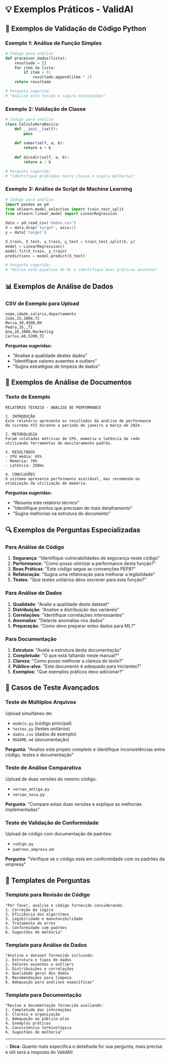# 💡 Exemplos Práticos - ValidAI

## 🐍 Exemplos de Validação de Código Python

### Exemplo 1: Análise de Função Simples
```python
# Código para análise
def processar_dados(lista):
    resultado = []
    for item in lista:
        if item > 0:
            resultado.append(item * 2)
    return resultado

# Pergunta sugerida:
# "Analise esta função e sugira otimizações"
```

### Exemplo 2: Validação de Classe
```python
# Código para análise
class CalculadoraBasica:
    def __init__(self):
        pass
    
    def somar(self, a, b):
        return a + b
    
    def dividir(self, a, b):
        return a / b

# Pergunta sugerida:
# "Identifique problemas nesta classe e sugira melhorias"
```

### Exemplo 3: Análise de Script de Machine Learning
```python
# Código para análise
import pandas as pd
from sklearn.model_selection import train_test_split
from sklearn.linear_model import LinearRegression

data = pd.read_csv('dados.csv')
X = data.drop('target', axis=1)
y = data['target']

X_train, X_test, y_train, y_test = train_test_split(X, y)
model = LinearRegression()
model.fit(X_train, y_train)
predictions = model.predict(X_test)

# Pergunta sugerida:
# "Revise este pipeline de ML e identifique boas práticas ausentes"
```

## 📊 Exemplos de Análise de Dados

### CSV de Exemplo para Upload
```csv
nome,idade,salario,departamento
João,25,3000,TI
Maria,30,4500,RH
Pedro,35,,TI
Ana,28,3800,Marketing
Carlos,40,5200,TI
```

**Perguntas sugeridas:**
- "Analise a qualidade destes dados"
- "Identifique valores ausentes e outliers"
- "Sugira estratégias de limpeza de dados"

## 📄 Exemplos de Análise de Documentos

### Texto de Exemplo
```
RELATÓRIO TÉCNICO - ANÁLISE DE PERFORMANCE

1. INTRODUÇÃO
Este relatório apresenta os resultados da análise de performance 
do sistema XYZ durante o período de janeiro a março de 2024.

2. METODOLOGIA
Foram coletadas métricas de CPU, memória e latência de rede
utilizando ferramentas de monitoramento padrão.

3. RESULTADOS
- CPU média: 65%
- Memória: 78%
- Latência: 250ms

4. CONCLUSÕES
O sistema apresenta performance aceitável, mas recomenda-se
otimização da utilização de memória.
```

**Perguntas sugeridas:**
- "Resuma este relatório técnico"
- "Identifique pontos que precisam de mais detalhamento"
- "Sugira melhorias na estrutura do documento"

## 🔍 Exemplos de Perguntas Especializadas

### Para Análise de Código
1. **Segurança**: "Identifique vulnerabilidades de segurança neste código"
2. **Performance**: "Como posso otimizar a performance desta função?"
3. **Boas Práticas**: "Este código segue as convenções PEP8?"
4. **Refatoração**: "Sugira uma refatoração para melhorar a legibilidade"
5. **Testes**: "Que testes unitários devo escrever para esta função?"

### Para Análise de Dados
1. **Qualidade**: "Avalie a qualidade deste dataset"
2. **Distribuição**: "Analise a distribuição das variáveis"
3. **Correlações**: "Identifique correlações interessantes"
4. **Anomalias**: "Detecte anomalias nos dados"
5. **Preparação**: "Como devo preparar estes dados para ML?"

### Para Documentação
1. **Estrutura**: "Avalie a estrutura desta documentação"
2. **Completude**: "O que está faltando neste manual?"
3. **Clareza**: "Como posso melhorar a clareza do texto?"
4. **Público-alvo**: "Este documento é adequado para iniciantes?"
5. **Exemplos**: "Que exemplos práticos devo adicionar?"

## 🧪 Casos de Teste Avançados

### Teste de Múltiplos Arquivos
Upload simultâneo de:
- `modelo.py` (código principal)
- `testes.py` (testes unitários)  
- `dados.csv` (dados de exemplo)
- `README.md` (documentação)

**Pergunta**: "Analise este projeto completo e identifique inconsistências entre código, testes e documentação"

### Teste de Análise Comparativa
Upload de duas versões do mesmo código:
- `versao_antiga.py`
- `versao_nova.py`

**Pergunta**: "Compare estas duas versões e explique as melhorias implementadas"

### Teste de Validação de Conformidade
Upload de código com documentação de padrões:
- `codigo.py`
- `padroes_empresa.md`

**Pergunta**: "Verifique se o código está em conformidade com os padrões da empresa"

## 📝 Templates de Perguntas

### Template para Revisão de Código
```
"Por favor, analise o código fornecido considerando:
1. Correção da lógica
2. Eficiência dos algoritmos
3. Legibilidade e manutenibilidade
4. Tratamento de erros
5. Conformidade com padrões
6. Sugestões de melhoria"
```

### Template para Análise de Dados
```
"Analise o dataset fornecido incluindo:
1. Estrutura e tipos de dados
2. Valores ausentes e outliers
3. Distribuições e correlações
4. Qualidade geral dos dados
5. Recomendações para limpeza
6. Adequação para análises específicas"
```

### Template para Documentação
```
"Revise a documentação fornecida avaliando:
1. Completude das informações
2. Clareza e organização
3. Adequação ao público-alvo
4. Exemplos práticos
5. Consistência terminológica
6. Sugestões de melhoria"
```

---

💡 **Dica**: Quanto mais específica e detalhada for sua pergunta, mais precisa e útil será a resposta do ValidAI!